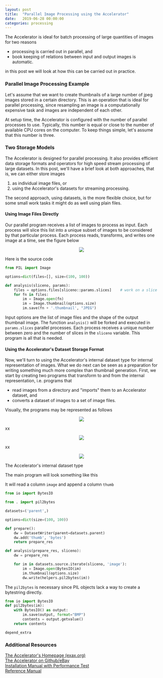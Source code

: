 ```yaml
---
layout: post
title:  "Parallel Image Processing using the Accelerator"
date:   2019-06-28 00:00:00
categories: processing
---
```


The Accelerator is ideal for batch processing of large quantities of
images for two reasons

  - processing is carried out in parallel, and
  - book keeping of relations between input and output images is automatic.

in this post we will look at how this can be carried out in practice.



### Parallel Image Processing Example

Let's assume that we want to create thumbnails of a large number of
jpeg images stored in a certain directory.  This is an operation that
is ideal for parallel processing, since resampling an image is a
computationally expensive task and images are independent of each
other.

At setup time, the Accelerator is configured with the number of
parallel processes to use.  Typically, this number is equal or close
to the number of available CPU cores on the computer.  To keep things
simple, let's assume that this number is three.



### Two Storage Models

The Accelerator is designed for parallel processing.  It also provides
efficient data storage formats and operators for high speed stream
processing of large datasets.  In this post, we'll have a brief look
at both approaches, that is, we can either store images

  1. as individual image files, or
  2. using the Accelerator's datasets for streaming processing.

The second approach, using datasets, is the more flexible choice, but
for some small work tasks it might do as well using plain files.



#### Using Image Files Directly

Our parallel program receives a list of images to process as input.
Each process will slice this list into a unique subset of images to be
considered by that particular process.  Each process reads,
transforms, and writes one image at a time, see the figure below

<p align="center"><img src="{{ site.url }}/assets/image_files.svg"> </p>

Here is the source code

```python
from PIL import Image

options=dict(files=[], size=(100, 100))

def analysis(sliceno, params):
    files = options.files[sliceno::params.slices]    # work on a slice of all filenames
    for fn in files:
        im = Image.open(fn)
        im = Image.thumbnail(options.size)
        im.save(fn + '.thumbnail', "JPEG")
```

Input options are the list of image files and the shape of the output
thumbnail image.  The function `analysis()` will be forked and
executed in `params.slices` parallel processes.  Each process receives
a unique number between zero and the number of slices in the `sliceno`
variable.  This program is all that is needed.




#### Using the Accelerator's Dataset Storage Format

Now, we'll turn to using the Accelerator's internal dataset type for
internal representation of images.  What we do next can be seen as a
preparation for writing something much more complex than thumbnail
generation.  First, we start by creating two programs that transform
to and from the internal representation, i.e. programs that

  - read images from a directory and "imports" them to an Accelerator dataset, and
  - converts a dataset of images to a set of image files.

Visually, the programs may be represented as follows

<p align="center"><img src="{{ site.url }}/assets/image_tods.svg"> </p>

xx

<p align="center"><img src="{{ site.url }}/assets/image_fromds.svg"> </p>

xx

<p align="center"><img src="{{ site.url }}/assets/image_ds2ds.svg"> </p>



The Accelerator's internal dataset type


The main program will look something like this

It will read a column `image` and append a column `thumb` 

```python
from io import BytesIO

from . import pil2bytes

datasets=('parent',)

options=dict(size=(100, 100))

def prepare():
    dw = DatasetWriter(parent=datasets.parent)
    dw.add('thumb', 'bytes')
    return prepare_res

def analysis(prepare_res, sliceno):
    dw = prepare_res

    for im in datasets.source.iterate(sliceno, 'image'):
        im = Image.open(BytesIO(im)
        im.thumbnail(options.size)
        dw.write(helpers.pil2bytes(im))
```
The `pil2bytes` is necessary since PIL objects lack a way to create a bytestring directly.

```python 
from io import BytesIO
def pil2bytes(im):
    with BytesIO() as output:
        im.save(output, format="BMP")
        contents = output.getvalue()
    return contents
```


`depend_extra`

### Additional Resources

[The Accelerator's Homepage (exax.org)](https://exax.org)  
[The Accelerator on Github/eBay](https://github.com/ebay/accelerator)  
[Installation Manual with Performance Test](https://berkeman.github.io/pdf/acc_install.pdf)  
[Reference Manual](https://berkeman.github.io/pdf/acc_manual.pdf)  
